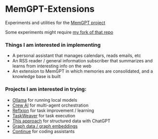 # MemGPT-Extensions
Experiments and utilities for the [MemGPT project](https://memgpt.ai)

Some experiments might require [my fork of that repo](https://github.com/tombedor/MemGPT)

### Things I am interested in implementing
- A personal assistant that manages calendars, reads emails, etc
- An RSS reader / general information subscriber that summarizes and learns from interesting info on the web
- An extension to MemGPT in which memories are consolidated, and a knowledge base is built

### Projects I am interested in trying:
- [Ollama](https://ollama.ai) for running local models
- [Crew AI](https://github.com/joaomdmoura/crewAI) for multi-agent orchestration
- [Reflxion](https://arxiv.org/abs/2303.11366) for task improvement / learning
- [TaskWeaver](https://github.com/microsoft/TaskWeaver) for task execution
- [This approach](https://minimaxir.com/2023/12/chatgpt-structured-data/) for structured data with ChatGPT
- [Graph data / graph embeddings](https://github.com/shenweichen/GraphEmbedding)
- [Continue](https://continue.dev) for coding assistants

